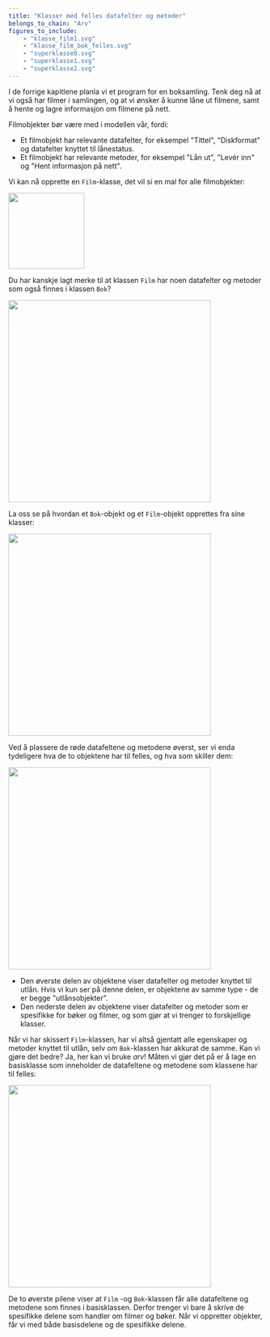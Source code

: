 ```yaml
---
title: "Klasser med felles datafelter og metoder"
belongs_to_chain: "Arv"
figures_to_include:
	- "klasse_film1.svg"
	- "klasse_film_bok_felles.svg"
	- "superklasse0.svg"
	- "superklasse1.svg"
	- "superklasse2.svg"
---
```


I de forrige kapitlene planla vi et program for en boksamling. Tenk deg nå at vi også har filmer i samlingen, og at vi ønsker å kunne låne ut filmene, samt å hente og lagre informasjon om filmene på nett. 

Filmobjekter bør være med i modellen vår, fordi:

*  Et filmobjekt har relevante datafelter, for eksempel "Tittel", "Diskformat" og datafelter knyttet til lånestatus. 
* Et filmobjekt har relevante metoder, for eksempel "Lån ut", "Levér inn" og "Hent informasjon på nett".

Vi kan nå opprette en `Film`-klasse, det vil si en mal for alle filmobjekter:

<img src="/media/markdowncontent/assosiated_files/klasse_film1.svg" width="150">

Du har kanskje lagt merke til at klassen `Film` har noen datafelter og metoder som også finnes i klassen `Bok`?

<img src="/media/markdowncontent/assosiated_files/klasse_film_bok_felles.svg" width="400">

La oss se på hvordan et `Bok`-objekt og et `Film`-objekt opprettes fra sine klasser:

<img src="/media/markdowncontent/assosiated_files/superklasse0.svg" width="400">

Ved å plassere de røde datafeltene og metodene øverst, ser vi enda tydeligere hva de to objektene har til felles, og hva som skiller dem: 

<img src="/media/markdowncontent/assosiated_files/superklasse1.svg" width="400">

* Den øverste delen av objektene viser datafelter og metoder knyttet til utlån. Hvis vi kun ser på denne delen, er objektene av samme type - de er begge "utlånsobjekter". 
* Den nederste delen av objektene viser datafelter og metoder som er spesifikke for bøker og filmer, og som gjør at vi trenger to forskjellige klasser. 

Når vi har skissert `Film`-klassen, har vi altså gjentatt alle egenskaper og metoder knyttet til utlån, selv om `Bok`-klassen har akkurat de samme. Kan vi gjøre det bedre? Ja, her kan vi bruke *arv*! Måten vi gjør det på er å lage en basisklasse som inneholder de datafeltene og metodene som klassene har til felles:

<img src="/media/markdowncontent/assosiated_files/superklasse2.svg" width="400">

De to øverste pilene viser at `Film` -og `Bok`-klassen får alle datafeltene og metodene som finnes i basisklassen. Derfor trenger vi bare å skrive de spesifikke delene som handler om filmer og bøker. Når vi oppretter objekter, får vi med både basisdelene og de spesifikke delene. 


